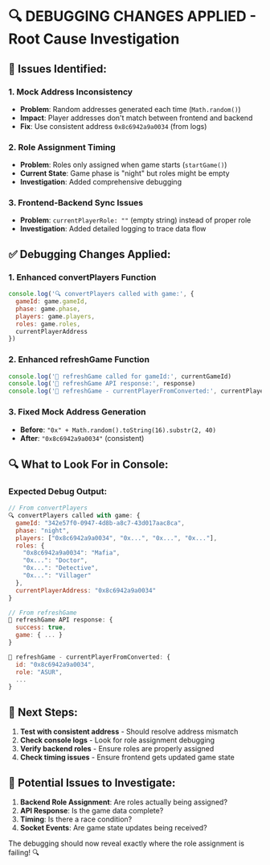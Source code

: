 # 🔍 **DEBUGGING CHANGES APPLIED - Root Cause Investigation**

## 🎯 **Issues Identified:**

### **1. Mock Address Inconsistency**
- **Problem**: Random addresses generated each time (`Math.random()`)
- **Impact**: Player addresses don't match between frontend and backend
- **Fix**: Use consistent address `0x8c6942a9a0034` (from logs)

### **2. Role Assignment Timing**
- **Problem**: Roles only assigned when game starts (`startGame()`)
- **Current State**: Game phase is "night" but roles might be empty
- **Investigation**: Added comprehensive debugging

### **3. Frontend-Backend Sync Issues**
- **Problem**: `currentPlayerRole: ""` (empty string) instead of proper role
- **Investigation**: Added detailed logging to trace data flow

## ✅ **Debugging Changes Applied:**

### **1. Enhanced convertPlayers Function**
```javascript
console.log('🔍 convertPlayers called with game:', {
  gameId: game.gameId,
  phase: game.phase,
  players: game.players,
  roles: game.roles,
  currentPlayerAddress
})
```

### **2. Enhanced refreshGame Function**
```javascript
console.log('🔄 refreshGame called for gameId:', currentGameId)
console.log('🔄 refreshGame API response:', response)
console.log('🔄 refreshGame - currentPlayerFromConverted:', currentPlayerFromConverted)
```

### **3. Fixed Mock Address Generation**
- **Before**: `"0x" + Math.random().toString(16).substr(2, 40)`
- **After**: `"0x8c6942a9a0034"` (consistent)

## 🔍 **What to Look For in Console:**

### **Expected Debug Output:**
```javascript
// From convertPlayers
🔍 convertPlayers called with game: {
  gameId: "342e57f0-0947-4d8b-a8c7-43d017aac8ca",
  phase: "night",
  players: ["0x8c6942a9a0034", "0x...", "0x...", "0x..."],
  roles: {
    "0x8c6942a9a0034": "Mafia",
    "0x...": "Doctor",
    "0x...": "Detective", 
    "0x...": "Villager"
  },
  currentPlayerAddress: "0x8c6942a9a0034"
}

// From refreshGame
🔄 refreshGame API response: {
  success: true,
  game: { ... }
}

🔄 refreshGame - currentPlayerFromConverted: {
  id: "0x8c6942a9a0034",
  role: "ASUR",
  ...
}
```

## 🎯 **Next Steps:**

1. **Test with consistent address** - Should resolve address mismatch
2. **Check console logs** - Look for role assignment debugging
3. **Verify backend roles** - Ensure roles are properly assigned
4. **Check timing issues** - Ensure frontend gets updated game state

## 🚨 **Potential Issues to Investigate:**

1. **Backend Role Assignment**: Are roles actually being assigned?
2. **API Response**: Is the game data complete?
3. **Timing**: Is there a race condition?
4. **Socket Events**: Are game state updates being received?

The debugging should now reveal exactly where the role assignment is failing! 🔍


